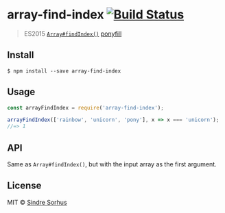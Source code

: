 # array-find-index [![Build Status](https://travis-ci.org/sindresorhus/array-find-index.svg?branch=master)](https://travis-ci.org/sindresorhus/array-find-index)

> ES2015 [`Array#findIndex()`](https://developer.mozilla.org/en-US/docs/Web/JavaScript/Reference/Global_Objects/Array/findIndex) [ponyfill](https://ponyfill.com)


## Install

```
$ npm install --save array-find-index
```


## Usage

```js
const arrayFindIndex = require('array-find-index');

arrayFindIndex(['rainbow', 'unicorn', 'pony'], x => x === 'unicorn');
//=> 1
```


## API

Same as `Array#findIndex()`, but with the input array as the first argument.


## License

MIT © [Sindre Sorhus](https://sindresorhus.com)
